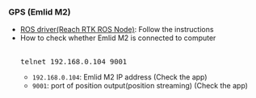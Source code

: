 ### GPS (Emlid M2)

* [ROS driver(Reach RTK ROS Node)](https://github.com/rpng/reach_ros_node): Follow the instructions
* How to check whether Emlid M2 is connected to computer
  <br></br>
  <pre>
  telnet 192.168.0.104 9001</pre>
  * `192.168.0.104`: Emlid M2 IP address (Check the app)
  * `9001`: port of position output(position streaming) (Check the app)

<!--
**0. Odometry sources to be fused**
* Wheel odometry: `/jackal_velocity_controller/odom` (type: `nav_msgs/Odometry`)
* Internal IMU data: `/imu/data` (type: `sensor_msgs/Imu`) 
* Visual-Inertial-Odometry(VIO) by [Realsense T265](https://github.com/IntelRealSense/realsense-ros#using-t265): `/camera/odom/sample` (type: `nav_msgs/Odometry`)


**1. TF setting between Jackal and T265** (Ref: [https://msadowski.github.io/Realsense-T265-First-Impressions/](
https://msadowski.github.io/Realsense-T265-First-Impressions/))
  <pre>
  roscd realsense2_camera/launch
  sudo gedit rs_t265.launch</pre>
  
  * Fix config: `<arg name="publish_odom_tf"  default="true"/>` → `<arg name="publish_odom_tf"  default="false"/>` 
  * Put a static TF transform: `<node pkg="tf2_ros" type="static_transform_publisher" name="base_to_camera_pose_frame" args="-0.22 0 0.30 3.1415926535897931 0 0 base_link camera_pose_frame" />` 
  
  <pre>
  roscd realsense2_camera/launch/includes/
  sudo gedit nodelet.launch.xml</pre>
  
  * `odom_frame_id`: change into `odom`
  
  
**2. `robot_localization.yaml` update**: To fuse VIO into the existing odometry `/odometry/filtered` (Ref: [https://github.com/IntelRealSense/realsense-ros/issues/2400](https://github.com/IntelRealSense/realsense-ros/issues/2400))
  <pre>
  roscd jackal_control/config
  sudo gedit rovbot_localization_t265.yaml</pre>

  * Fix configurations for each sensor
  ```
  #Configuation for robot odometry EKF
  #
  frequency: 50

  odom0: /jackal_velocity_controller/odom
  odom0_config: [false, false, false,
                 false, false, false,
                 true, true, true,
                 false, false, true,
                 false, false, false]
  odom0_differential: false

  imu0: /imu/data
  imu0_config: [false, false, false,
                true, true, true,
                false, false, false,
                true, true, true,
                false, false, false]
  imu0_differential: false

  # Add T265 odometry (VIO)
  odom1: /camera/odom/sample
  odom1_config: [false, false, true,
             false, false, false,
              false, false, false,
              false, false, true,
              false, false, false]
  odom1_differential: false

  odom_frame: odom
  base_link_frame: base_link
  world_frame: odom

  predict_to_current_time: true
  ```


**3. New roslaunch file (`~/catkin_ws/src/realsense-ros/realsense2_camera/launch/rs_t265_localizer.launch`)**: this launch file can activate the Realsense camera and fuse the VIO sensor information into the existing odometry information

  

**4. Run the launch file for odometry fusion & EKF localization update**
  <pre>
  roslaunch realsense2_camera rs_t265_localizer.launch</pre>
  
<br></br>
#### RESULT
**1. Rqt_graph**
<br></br>
<img src="https://user-images.githubusercontent.com/42059549/226077387-083d6749-cb8a-4ade-a4f2-1ddfb0b7e64c.png" alt="rqt_graph_ekf_localization_edited" width="400" />

**2. [Robot driving test](https://purdue0-my.sharepoint.com/:v:/g/personal/kim3686_purdue_edu/EZhB9CmXWBdKhuYYHdRuyNwBkB1wRhRyqMuNH8BLgIiEAQ?e=KYJOqz)**
-->
